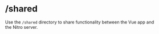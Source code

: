 # /shared

Use the `/shared` directory to share functionality between the Vue app and the Nitro server.
